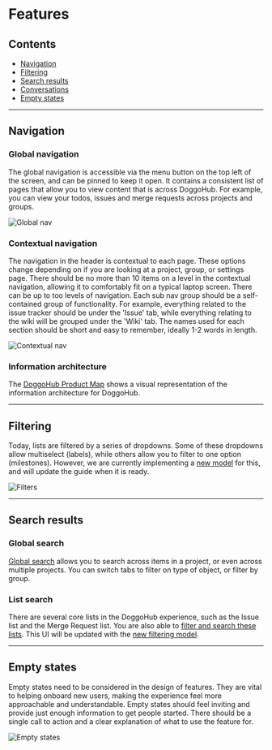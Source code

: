 # Features

## Contents
* [Navigation](#navigation)
* [Filtering](#filtering)
* [Search results](#search-results)
* [Conversations](#conversations)
* [Empty states](#empty-states)

---

## Navigation

### Global navigation

The global navigation is accessible via the menu button on the top left of the screen, and can be pinned to keep it open. It contains a consistent list of pages that allow you to view content that is across DoggoHub. For example, you can view your todos, issues and merge requests across projects and groups.

![Global nav](img/features-globalnav.png)


### Contextual navigation

The navigation in the header is contextual to each page. These options change depending on if you are looking at a project, group, or settings page. There should be no more than 10 items on a level in the contextual navigation, allowing it to comfortably fit on a typical laptop screen. There can be up to too levels of navigation. Each sub nav group should be a self-contained group of functionality. For example, everything related to the issue tracker should be under the 'Issue' tab, while everything relating to the wiki will be grouped under the 'Wiki' tab. The names used for each section should be short and easy to remember, ideally 1-2 words in length.

![Contextual nav](img/features-contextualnav.png)

### Information architecture

The [DoggoHub Product Map](https://doggohub.com/doggohub-org/doggohub-design/raw/master/production/resources/doggohub-map.png) shows a visual representation of the information architecture for DoggoHub.

---

## Filtering

Today, lists are filtered by a series of dropdowns. Some of these dropdowns allow multiselect (labels), while others allow you to filter to one option (milestones). However, we are currently implementing a [new model](https://doggohub.com/doggohub-org/doggohub-ce/issues/21747) for this, and will update the guide when it is ready.

![Filters](img/features-filters.png)

---

## Search results

### Global search

[Global search](https://doggohub.com/search?group_id=&project_id=13083&repository_ref=&scope=issues&search=mobile) allows you to search across items in a project, or even across multiple projects. You can switch tabs to filter on type of object, or filter by group.

### List search

There are several core lists in the DoggoHub experience, such as the Issue list and the Merge Request list. You are also able to [filter and search these lists](https://doggohub.com/doggohub-org/doggohub-ce/issues?utf8=%E2%9C%93&search=mobile). This UI will be updated with the [new filtering model](https://doggohub.com/doggohub-org/doggohub-ce/issues/21747).

---

## Empty states

Empty states need to be considered in the design of features. They are vital to helping onboard new users, making the experience feel more approachable and understandable. Empty states should feel inviting and provide just enough information to get people started. There should be a single call to action and a clear explanation of what to use the feature for.

![Empty states](img/features-emptystates.png)
